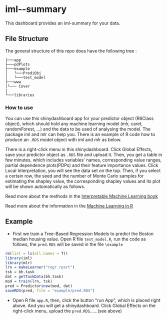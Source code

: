 
iml--summary
============

This dashboard provides an iml-summary for your data.

File Structure
--------------

The general structure of this repo does have the following tree :

    ├───app 
    ├───pdPlots
    ├───example
    │   └───PrediObj
    │   └───test_model
    ├───www
    |└─── Cover
    |
    └───libraries

### How to use

You can use this shinydashboard app for your predictor object (R6Class object), which should hold any machine learning model (mlr, caret, randomForest, ...) and the data to be used of analysing the model. The package iml and mlr can help you. There is an example of R code how to produce an `.RDS` model object with iml and mlr as below.

There is a right-click menu in this shinydashboard. Click Global Effects, save your predictor object as `.RDS` file and upload it. Then, you get a table in few minutes, which includes variables' names, corresponding value ranges, partial dependence plots(PDPs) and their feature importance values. Click Local Interpretation, you will see the data set on the top. Then, if you select a certain row, the seed and the number of Monte Carlo samples for estimating the shapley value, the corresponding shapley values and its plot will be shown automatically as follows.

Read more about the methods in the [Interpretable Machine Learning book](https://christophm.github.io/interpretable-ml-book/agnostic.html)

Read more about the information in the [Machine Learning in R](https://mlr.mlr-org.com/index.html)

Example
-------

-   First we train a Tree-Based Regression Models to predict the Boston median housing value. Open R file `test_model.R`, run the code as follows, the `pred.RDS` will be saved in the file `\example`

``` r
rm(list = ls(all.names = T))
library(iml)
library(mlr)
lrn = makeLearner("regr.rpart")
tsk = bh.task
dat = getTaskData(bh.task)
mod = train(lrn, tsk)
pred = Predictor$new(mod, dat)
saveRDS(pred, file = "example/pred.RDS")
```

-   Open R file `app.R`, then, click the button "run App", which is placed right above. And you will get a shinydashboard. Click Global Effects on the right-click menu, upload the `pred.RDS`......(see above)
